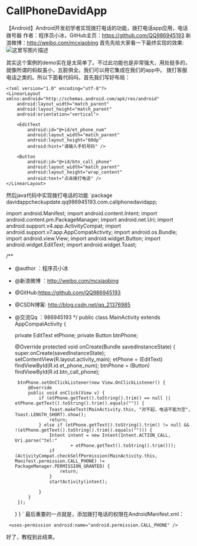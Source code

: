 # CallPhoneDavidApp
【Android】Android开发初学者实现拨打电话的功能，拨打电话app应用，电话拨号器
作者：程序员小冰，GitHub主页：https://github.com/QQ986945193 
新浪微博：http://weibo.com/mcxiaobing
首先先给大家看一下最终实现的效果:
![这里写图片描述](http://img.blog.csdn.net/20160907102033375)

其实这个案例的demo实在是太简单了。不过此功能也是非常强大，用处挺多的，
就像所谓的蚂蚁虽小，五脏俱全。我们可以用它集成在我们的app中。
拨打客服电话之类的。所以下面看代码吗，首先我们写好布局：

```
<?xml version="1.0" encoding="utf-8"?>
<LinearLayout xmlns:android="http://schemas.android.com/apk/res/android"
    android:layout_width="match_parent"
    android:layout_height="match_parent"
    android:orientation="vertical">

    <EditText
        android:id="@+id/et_phone_num"
        android:layout_width="match_parent"
        android:layout_height="60dp"
        android:hint="请输入手机号码" />

    <Button
        android:id="@+id/btn_call_phone"
        android:layout_width="match_parent"
        android:layout_height="wrap_content"
        android:text="点击拨打电话" />
</LinearLayout>

```

然后java代码中实现拨打电话的功能
`package davidappcheckupdate.qq986945193.com.callphonedavidapp;

import android.Manifest;
import android.content.Intent;
import android.content.pm.PackageManager;
import android.net.Uri;
import android.support.v4.app.ActivityCompat;
import android.support.v7.app.AppCompatActivity;
import android.os.Bundle;
import android.view.View;
import android.widget.Button;
import android.widget.EditText;
import android.widget.Toast;

/**
 * @author ：程序员小冰
 * @新浪微博 ：http://weibo.com/mcxiaobing
 * @GitHub:https://github.com/QQ986945193
 * @CSDN博客: http://blog.csdn.net/qq_21376985
 * @交流Qq ：986945193
 */
public class MainActivity extends AppCompatActivity {

    private EditText etPhone;
    private Button btnPhone;

    @Override
    protected void onCreate(Bundle savedInstanceState) {
        super.onCreate(savedInstanceState);
        setContentView(R.layout.activity_main);
        etPhone = (EditText) findViewById(R.id.et_phone_num);
        btnPhone = (Button) findViewById(R.id.btn_call_phone);

        btnPhone.setOnClickListener(new View.OnClickListener() {
            @Override
            public void onClick(View v) {
                if (etPhone.getText().toString().trim() == null || etPhone.getText().toString().trim().equals("")) {
                    Toast.makeText(MainActivity.this, "对不起，电话不能为空", Toast.LENGTH_SHORT).show();
                    return;
                } else if (etPhone.getText().toString().trim() != null && !(etPhone.getText().toString().trim().equals(""))) {
                    Intent intent = new Intent(Intent.ACTION_CALL, Uri.parse("tel:"
                            + etPhone.getText().toString().trim()));
                    if (ActivityCompat.checkSelfPermission(MainActivity.this, Manifest.permission.CALL_PHONE) != PackageManager.PERMISSION_GRANTED) {
                        return;
                    }
                    startActivity(intent);

                }
            }
        });
    }
}
`
最后重要的一点就是，添加拨打电话的权限在AndroidManifest.xml：

```
 <uses-permission android:name="android.permission.CALL_PHONE" />

```
好了，教程到此结束。
